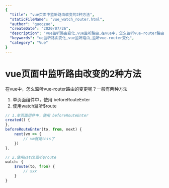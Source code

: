 ```yaml
---
{
  "title": "vue页面中监听路由改变的2种方法",
  "staticFileName": "vue_watch_router.html",
  "author": "guoqzuo",
  "createDate": "2020/07/26",
  "description": "vue监听路由变化,vue监听路由,在vue中，怎么监听vue-router路由的变更呢？一般有两种方法 1. 单页面组件中，使用 beforeRouteEnter 2. 使用watch监听$route",
  "keywords": "ue监听路由变化,vue监听路由,监听vue-router变化",
  "category": "Vue"
}
---
```

# vue页面中监听路由改变的2种方法

在vue中，怎么监听vue-router路由的变更呢？一般有两种方法

1. 单页面组件中，使用 beforeRouteEnter
2. 使用watch监听$route

```js
// 1.单页面组件中，使用 beforeRouteEnter
created() {
},
beforeRouteEnter(to, from, next) {
	next(vm => {
		// vm就是this了
	})
},

// 2.使用watch监听$route
watch: {
	$route(to, from) {
		// xxx
	}
}
```